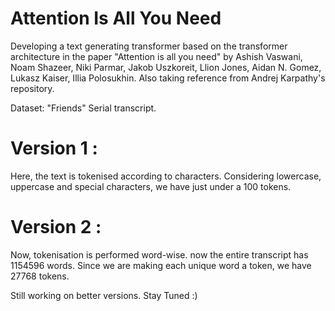 # Attention Is All You Need

Developing a text generating transformer based on the transformer architecture in the paper "Attention is all you need" by Ashish Vaswani, Noam Shazeer, Niki Parmar, Jakob Uszkoreit, Llion Jones, Aidan N. Gomez, Lukasz Kaiser, Illia Polosukhin. Also taking reference from Andrej Karpathy's repository.

Dataset: "Friends" Serial transcript.

# Version 1 : 
Here, the text is tokenised according to characters. Considering lowercase, uppercase and special characters, we have just under a 100 tokens.

# Version 2 :
Now, tokenisation is performed word-wise. now the entire transcript has 1154596 words. Since we are making each unique word a token, we have 27768 tokens. 

Still working on better versions. Stay Tuned :)
